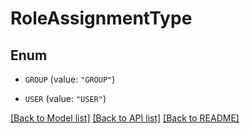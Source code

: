 # RoleAssignmentType

## Enum


* `GROUP` (value: `"GROUP"`)

* `USER` (value: `"USER"`)


[[Back to Model list]](../README.md#documentation-for-models) [[Back to API list]](../README.md#documentation-for-api-endpoints) [[Back to README]](../README.md)


